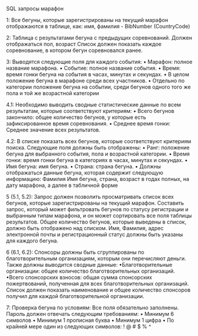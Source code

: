 SQL запросы марафон

1: Все бегуны, которые зарегистрированы на текущий марафон отображаются в таблице, как: имя, фамилия - BibNumber (CountryCode)

2: Таблица с результатами бегуна с предыдущих соревнований. Должен отображаться пол, возраст Список должен показать каждое соревнование, в котором бегун соревновался ранее. 

3: Выводятся следующие поля для каждого события:
• Марафон: полное название марафона.
• Событие: полное название события.
• Время: время гонки бегуна на события в часах, минутах и секундах.
• В целом положение бегуна в марафоне среди всех участников.
• Отдельно по категории положение бегуна на событии, среди бегунов одного того же пола и той же возрастной категории

4.1: Необходимо выводить сводные статистические данные по всем результатам, которые соответствуют критериям:
• Всего бегунов закончило: общее количество бегунов, у которые есть зафиксированное время соревнования.
• Среднее время гонки: Среднее значение всех результатов.

4.2: В списке показать всех бегунов, которые соответствуют критериям поиска. Следующие поля должны быть отображены:
• Ранг: положение бегуна для выбранного события, пола и возрастной категории.
• Время гонки: время гонки бегуна в категориях в часах, минутах и секундах.
• Имя бегуна: имя бегуна.
• Страна: страна бегуна.
• Должны отображаться данные бегуна, которая содержит следующую информацию: Фамилия Имя бегуна, страна, возраст в годах полных, на дату марафона, а далее в табличной форме

5 (5.1, 5.2): Запрос должен позволить просматривать список всех бегунов, которые зарегистрированы на текущий марафон. Составить запрос, который может фильтровать бегунов по статусу регистрации и выбранным типам марафона, и он может сортировать все поля таблицы результатов. Общее количество бегунов, которые выведены в список, должно быть отображено над списком. Имя, Фамилия, адрес электронной почты и регистрационный статус должны быть указаны для каждого бегуна.

6 (6.1, 6.2): Спонсоры должны быть сгруппированы по благотворительным организациям, которым они перечисляют деньги. Также должны выводится сводные данные:
•Благотворительные организации: общее количество благотворительных организаций.
•Всего спонсорских взносов: общая сумма спонсорских пожертвований, полученная для всех благотворительных организаций.
Список должен показать наименование и общее количество спонсоров получил для каждой благотворительной организации.

7: Проверка бегуна по условиям: Все поля обязательно заполнены. Пароль должен отвечать следующим требованиям:
• Минимум 6 символов
• Минимум 1 прописная буква
• Минимум 1 цифра
• По крайней мере один из следующих символов: ! @ # $ % ^
